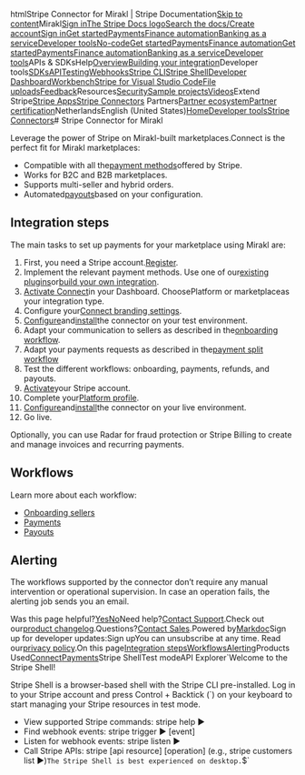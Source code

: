 htmlStripe Connector for Mirakl | Stripe Documentation[Skip to content](#main-content)Mirakl[Sign in](https://dashboard.stripe.com/login?redirect=https%3A%2F%2Fdocs.stripe.com%2Fconnectors%2Fmirakl)[The Stripe Docs logo](/)[Search the docs/](#)[Create account](https://dashboard.stripe.com/register)[Sign in](https://dashboard.stripe.com/login?redirect=https%3A%2F%2Fdocs.stripe.com%2Fconnectors%2Fmirakl)[Get started](/get-started)[Payments](/payments)[Finance automation](/finance-automation)[Banking as a service](/financial-services)[Developer tools](/development)[No-code](/no-code)[Get started](/get-started)[Payments](/payments)[Finance automation](/finance-automation)[](#)[Get started](/get-started)[Payments](/payments)[Finance automation](/finance-automation)[Banking as a service](/financial-services)[Developer tools](/development)[](#)APIs & SDKsHelp[Overview](/docs/development)[Building your integration](#)Developer tools[SDKs](#)[API](#)[Testing](#)[Webhooks](#)[Stripe CLI](#)[Stripe Shell](#)[Developer Dashboard](#)[Workbench](#)[Stripe for Visual Studio Code](/docs/stripe-vscode)[File uploads](/docs/file-upload)[Feedback](/docs/dev-tools-csat)Resources[Security](#)[Sample projects](#)[Videos](#)Extend Stripe[Stripe Apps](#)[Stripe Connectors](#)
Partners[Partner ecosystem](/docs/partners)[Partner certification](/docs/partners/training-and-certification)NetherlandsEnglish (United States)[](#)[](#)[Home](/docs)[Developer tools](/docs/development)[Stripe Connectors](/docs/connectors)# Stripe Connector for Mirakl

Leverage the power of Stripe on Mirakl-built marketplaces.Connect is the perfect fit for Mirakl marketplaces:

- Compatible with all the[payment methods](https://stripe.com/payments/features#payment-options)offered by Stripe.
- Works for B2C and B2B marketplaces.
- Supports multi-seller and hybrid orders.
- Automated[payouts](/payouts)based on your configuration.

## Integration steps

The main tasks to set up payments for your marketplace using Mirakl are:

1. First, you need a Stripe account.[Register](https://dashboard.stripe.com/register).
2. Implement the relevant payment methods. Use one of our[existing plugins](/connectors)or[build your own integration](/payments).
3. [Activate Connect](https://dashboard.stripe.com/connect/accounts/overview)in your Dashboard. ChoosePlatform or marketplaceas your integration type.
4. Configure your[Connect branding settings](https://dashboard.stripe.com/settings/connect).
5. [Configure](/connectors/mirakl/configuration)and[install](/connectors/mirakl/install)the connector on your test environment.
6. Adapt your communication to sellers as described in the[onboarding workflow](/connectors/mirakl/onboarding-sellers#communication).
7. Adapt your payments requests as described in the[payment split workflow](/connectors/mirakl/payments#payment-validation)
8. Test the different workflows: onboarding, payments, refunds, and payouts.
9. [Activate](https://dashboard.stripe.com/account/onboarding)your Stripe account.
10. Complete your[Platform profile](https://dashboard.stripe.com/connect/profile).
11. [Configure](/connectors/mirakl/configuration)and[install](/connectors/mirakl/install)the connector on your live environment.
12. Go live.

Optionally, you can use Radar for fraud protection or Stripe Billing to create and manage invoices and recurring payments.

## Workflows

Learn more about each workflow:

- [Onboarding sellers](/connectors/mirakl/onboarding-sellers)
- [Payments](/connectors/mirakl/payments)
- [Payouts](/connectors/mirakl/payouts)

## Alerting

The workflows supported by the connector don’t require any manual intervention or operational supervision. In case an operation fails, the alerting job sends you an email.

Was this page helpful?[Yes](#)[No](#)Need help?[Contact Support](https://support.stripe.com/).Check out our[product changelog](https://stripe.com/blog/changelog).Questions?[Contact Sales](https://stripe.com/contact/sales).Powered by[Markdoc](https://markdoc.dev)Sign up for developer updates:Sign upYou can unsubscribe at any time. Read our[privacy policy](https://stripe.com/privacy).On this page[Integration steps](#integration-steps)[Workflows](#workflows)[Alerting](#alerting)Products Used[Connect](/connect)[Payments](/payments)Stripe ShellTest modeAPI Explorer[](https://stripe.com/docs/stripe-cli#install)`Welcome to the Stripe Shell!

Stripe Shell is a browser-based shell with the Stripe CLI pre-installed. Log in to your
Stripe account and press Control + Backtick (`) on your keyboard to start managing your Stripe
resources in test mode.

- View supported Stripe commands: stripe help ▶️
- Find webhook events: stripe trigger ▶️ [event]
- Listen for webhook events: stripe listen ▶
- Call Stripe APIs: stripe [api resource] [operation] (e.g., stripe customers list ▶️)`The Stripe Shell is best experienced on desktop.`$`